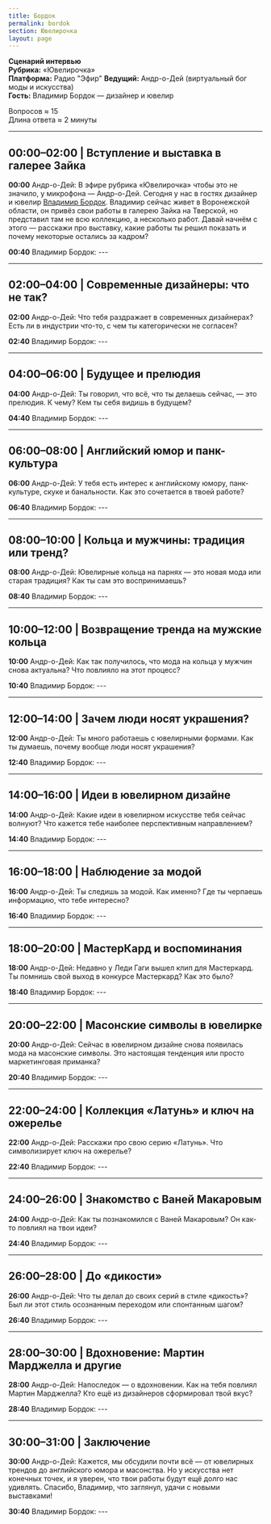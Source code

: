 ```yaml
---
title: Бордок
permalink: bordok
section: Ювелирочка
layout: page
---
```


**Сценарий интервью**  
**Рубрика:** «Ювелирочка»  
**Платформа:** Радио "Эфир"
**Ведущий:** Андр-о-Дей (виртуальный бог моды и искусства)  
**Гость:** Владимир Бордок — дизайнер и ювелир  

Вопросов ≈ 15  
Длина ответа ≈ 2 минуты  

---

## **00:00–02:00 | Вступление и выставка в галерее Зайка**  
**00:00** Андр-о-Дей: В эфире рубрика «Ювелирочка» чтобы это не значило, у микрофона — Андр-о-Дей. Сегодня у нас в гостях дизайнер и ювелир [Владимир Бордок](#). Владимир сейчас живет в Воронежской области, он привёз свои работы в галерею Зайка на Тверской, но представил там не всю коллекцию, а несколько работ. Давай начнём с этого — расскажи про выставку, какие работы ты решил показать и почему некоторые остались за кадром?  

**00:40** Владимир Бордок: ---  

---

## **02:00–04:00 | Современные дизайнеры: что не так?**  
**02:00** Андр-о-Дей: Что тебя раздражает в современных дизайнерах? Есть ли в индустрии что-то, с чем ты категорически не согласен?  

**02:40** Владимир Бордок: ---  

---

## **04:00–06:00 | Будущее и прелюдия**  
**04:00** Андр-о-Дей: Ты говорил, что всё, что ты делаешь сейчас, — это прелюдия. К чему? Кем ты себя видишь в будущем?  

**04:40** Владимир Бордок: ---  

---

## **06:00–08:00 | Английский юмор и панк-культура**  
**06:00** Андр-о-Дей: У тебя есть интерес к английскому юмору, панк-культуре, скуке и банальности. Как это сочетается в твоей работе?  

**06:40** Владимир Бордок: ---  

---

## **08:00–10:00 | Кольца и мужчины: традиция или тренд?**  
**08:00** Андр-о-Дей: Ювелирные кольца на парнях — это новая мода или старая традиция? Как ты сам это воспринимаешь?  

**08:40** Владимир Бордок: ---  

---

## **10:00–12:00 | Возвращение тренда на мужские кольца**  
**10:00** Андр-о-Дей: Как так получилось, что мода на кольца у мужчин снова актуальна? Что повлияло на этот процесс?  

**10:40** Владимир Бордок: ---  

---

## **12:00–14:00 | Зачем люди носят украшения?**  
**12:00** Андр-о-Дей: Ты много работаешь с ювелирными формами. Как ты думаешь, почему вообще люди носят украшения?  

**12:40** Владимир Бордок: ---  

---

## **14:00–16:00 | Идеи в ювелирном дизайне**  
**14:00** Андр-о-Дей: Какие идеи в ювелирном искусстве тебя сейчас волнуют? Что кажется тебе наиболее перспективным направлением?  

**14:40** Владимир Бордок: ---  

---

## **16:00–18:00 | Наблюдение за модой**  
**16:00** Андр-о-Дей: Ты следишь за модой. Как именно? Где ты черпаешь информацию, что тебе интересно?  

**16:40** Владимир Бордок: ---  

---

## **18:00–20:00 | МастерКард и воспоминания**  
**18:00** Андр-о-Дей: Недавно у Леди Гаги вышел клип для Мастеркард. Ты помнишь свой выход в конкурсе Мастеркард? Как это было?  

**18:40** Владимир Бордок: ---  

---

## **20:00–22:00 | Масонские символы в ювелирке**  
**20:00** Андр-о-Дей: Сейчас в ювелирном дизайне снова появилась мода на масонские символы. Это настоящая тенденция или просто маркетинговая приманка?  

**20:40** Владимир Бордок: ---  

---

## **22:00–24:00 | Коллекция «Латунь» и ключ на ожерелье**  
**22:00** Андр-о-Дей: Расскажи про свою серию «Латунь». Что символизирует ключ на ожерелье?  

**22:40** Владимир Бордок: ---  

---

## **24:00–26:00 | Знакомство с Ваней Макаровым**  
**24:00** Андр-о-Дей: Как ты познакомился с Ваней Макаровым? Он как-то повлиял на твои идеи?  

**24:40** Владимир Бордок: ---  

---

## **26:00–28:00 | До «дикости»**  
**26:00** Андр-о-Дей: Что ты делал до своих серий в стиле «дикость»? Был ли этот стиль осознанным переходом или спонтанным шагом?  

**26:40** Владимир Бордок: ---  

---

## **28:00–30:00 | Вдохновение: Мартин Марджелла и другие**  
**28:00** Андр-о-Дей: Напоследок — о вдохновении. Как на тебя повлиял Мартин Марджелла? Кто ещё из дизайнеров сформировал твой вкус?  

**28:40** Владимир Бордок: ---  

---

## **30:00–31:00 | Заключение**  
**30:00** Андр-о-Дей: Кажется, мы обсудили почти всё — от ювелирных трендов до английского юмора и масонства. Но у искусства нет конечных точек, и я уверен, что твои работы будут ещё долго нас удивлять. Спасибо, Владимир, что заглянул, удачи с новыми выставками!  

**30:40** Владимир Бордок: ---  
